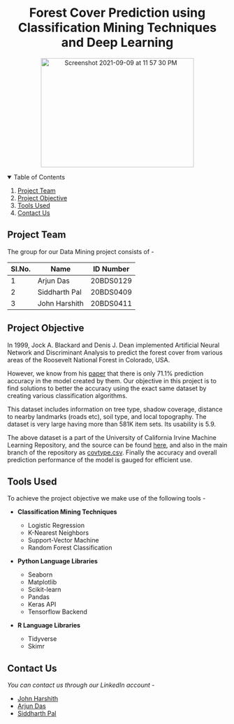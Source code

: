 <h1 align="center"> Forest Cover Prediction using Classification Mining Techniques and Deep Learning </h1>

<p align="center">
  <a href="https://github.com/arjundas1/Forest-Cover-Prediction-using-Classification-Mining-Techniques-and-Deep-Learning">
    <img alt="Screenshot 2021-09-09 at 11 57 30 PM" src="https://user-images.githubusercontent.com/83835729/132753758-d3334562-56e8-46b8-87ce-6dcc64ad65e8.png" width="350" height="250">
  </a>
</p>

<details open="open">
  <summary>Table of Contents</summary>
  <ol>
    <li>
      <a href="#project-team">Project Team</a>
    </li>
    <li>
      <a href="#project-objective">Project Objective</a>
    </li>
    <li><a href="#tools-used">Tools Used</a></li>
    <li><a href="#contact-us">Contact Us</a></li>
  </ol>
</details>

## Project Team

The group for our Data Mining project consists of -

|Sl.No. | Name  | ID Number |
|-| ------------- |:-------------:|
|1|     Arjun Das      | 20BDS0129     |
|2| Siddharth Pal      | 20BDS0409     |
|3| John Harshith      | 20BDS0411     |


## Project Objective

In 1999, Jock A. Blackard and Denis J. Dean implemented Artificial Neural Network and Discriminant Analysis to predict the forest cover from various areas of the Roosevelt National Forest in Colorado, USA.

However, we know from his [paper](https://www.fs.fed.us/rm/ogden/research/publications/downloads/journals/1999_compag_blackard.pdf) that there is only 71.1% prediction
accuracy in the model created by them. Our objective in this project is to find solutions to better the accuracy using the exact same dataset by creating various classification algorithms.

This dataset includes information on tree type, shadow coverage, distance to nearby landmarks (roads etc), soil type, and local topography. The dataset is very large
having more than 581K item sets. Its usability is 5.9.

The above dataset is a part of the University of California Irvine Machine Learning Repository, and the source can be found [here](https://archive.ics.uci.edu/ml/datasets/Covertype), and also in the main branch of the repository as [covtype.csv](https://github.com/arjundas1/Forest-Cover-Prediction-using-Classification-Mining-Techniques-and-Deep-Learning/blob/main/covtype.csv). Finally the accuracy and overall prediction performance of the model is gauged for efficient use.

## Tools Used

To achieve the project objective we make use of the following tools -
* **Classification Mining Techniques**
  * Logistic Regression
  * K-Nearest Neighbors
  * Support-Vector Machine
  * Random Forest Classification

* **Python Language Libraries**
  * Seaborn
  * Matplotlib
  * Scikit-learn
  * Pandas
  * Keras API
  * Tensorflow Backend
 
* **R Language Libraries** 
  * Tidyverse
  * Skimr

## Contact Us

_You can contact us through our LinkedIn account -_
* [John Harshith](https://www.linkedin.com/in/john-harshith-5354371b7/)
* [Arjun Das](https://www.linkedin.com/in/arjun-das-0983561ba/)
* [Siddharth Pal](https://www.linkedin.com/in/siddharthpal20/)
